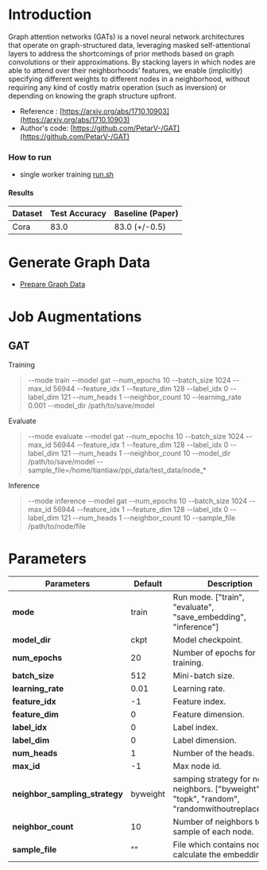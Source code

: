 # Introduction

Graph attention networks (GATs) is a novel neural network architectures that operate on graph-structured data, leveraging masked self-attentional layers to address the shortcomings of prior methods based on graph convolutions or their approximations. By stacking layers in which nodes are able to attend over their neighborhoods’ features, we enable (implicitly) specifying different weights to different nodes in a neighborhood, without requiring any kind of costly matrix operation (such as inversion) or depending on knowing the graph structure upfront.

- Reference : [https://arxiv.org/abs/1710.10903](https://arxiv.org/abs/1710.10903)
- Author's code: [https://github.com/PetarV-/GAT](https://github.com/PetarV-/GAT)

### How to run
 - single worker training [run.sh](./run.sh)


#### Results

| Dataset  | Test Accuracy | Baseline (Paper) |
| -------- | ------------- | ---------------- |
| Cora     | 83.0          | 83.0 (+/-0.5)    |

# Generate Graph Data
* [Prepare Graph Data](../../../docs/graph_engine/data_spec.rst)

# Job Augmentations
## GAT
Training
> --mode train --model gat --num_epochs 10 --batch_size 1024 --max_id 56944 --feature_idx 1 --feature_dim 128 --label_idx 0 --label_dim 121 --num_heads 1 --neighbor_count 10 --learning_rate 0.001 --model_dir /path/to/save/model

Evaluate
> --mode evaluate --model gat --num_epochs 10 --batch_size 1024 --max_id 56944 --feature_idx 1 --feature_dim 128 --label_idx 0 --label_dim 121 --num_heads 1 --neighbor_count 10 --model_dir /path/to/save/model --sample_file=/home/tiantiaw/ppi_data/test_data/node_*

Inference
> --mode inference --model gat --num_epochs 10 --batch_size 1024 --max_id 56944 --feature_idx 1 --feature_dim 128 --label_idx 0 --label_dim 121 --num_heads 1 --neighbor_count 10 --sample_file /path/to/node/file


# Parameters
| Parameters | Default | Description |
| ----- | ----------- | ------- |
| **mode** | train | Run mode. ["train", "evaluate", "save_embedding", "inference"] |
| **model_dir** | ckpt | Model checkpoint. |
| **num_epochs** | 20 | Number of epochs for training. |
| **batch_size** | 512 | Mini-batch size. |
| **learning_rate** | 0.01 | Learning rate. |
| **feature_idx** | -1 | Feature index. |
| **feature_dim** | 0 | Feature dimension. |
| **label_idx** | 0 | Label index. |
| **label_dim** | 0 | Label dimension. |
| **num_heads** | 1 | Number of the heads. |
| **max_id** | -1 | Max node id. |
| **neighbor_sampling_strategy** | byweight | samping strategy for node neighbors. ["byweight", "topk", "random", "randomwithoutreplacement"] |
| **neighbor_count** | 10 | Number of neighbors to sample of each node. |
| **sample_file** | "" | File which contains node id to calculate the embedding. |
